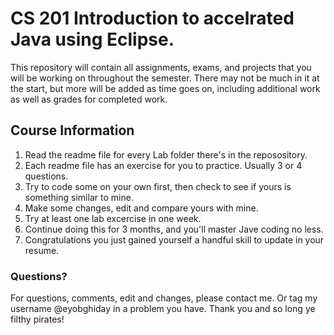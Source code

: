 # CS 201 Introduction to accelrated Java using Eclipse. 

This repository will contain all assignments, exams, and projects that you will be working on throughout the semester. There may not be much in it at the start, but more will be added as time goes on, including additional work as well as grades for completed work.

## Course Information

1. Read the readme file for every Lab folder there's in the reposository. 
2. Each readme file has an exercise for you to practice. Usually 3 or 4 questions. 
3. Try to code some on your own first, then check to see if yours is something similar to mine. 
4. Make some changes, edit and compare yours with mine.
5. Try at least one lab excercise in one week. 
6. Continue doing this for 3 months, and you'll master Jave coding no less. 
7. Congratulations you just gained yourself a handful skill to update in your resume.  

### Questions?

For questions, comments, edit and changes, please contact me. Or tag my username @eyobghiday in a problem you have.
Thank you and so long ye filthy pirates!
